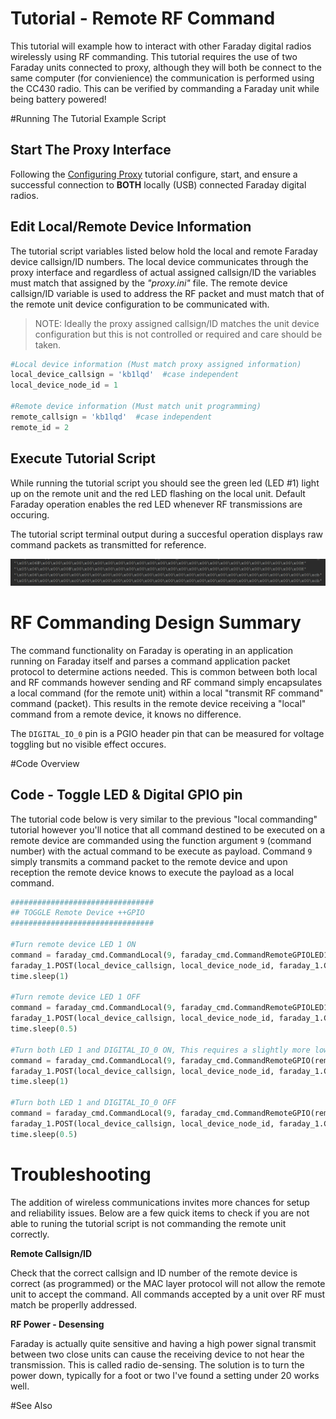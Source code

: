 
# Tutorial - Remote RF Command

This tutorial will example how to interact with other Faraday digital radios wirelessly using RF commanding. This tutorial requires the use of two Faraday units connected to proxy, although they will both be connect to the same computer (for convienience) the communication is performed using the CC430 radio. This can be verified by commanding a Faraday unit while being battery powered!

#Running The Tutorial Example Script

## Start The Proxy Interface

Following the [Configuring Proxy](../../0-Welcome_To_Faraday/Configuring_Proxy/) tutorial configure, start, and ensure a successful connection to **BOTH** locally (USB) connected Faraday digital radios.

## Edit Local/Remote Device Information

The tutorial script variables listed below hold the local and remote Faraday device callsign/ID numbers. The local device communicates through the proxy interface and regardless of actual assigned callsign/ID the variables must match that assigned by the *"proxy.ini"* file. The remote device callsign/ID variable is used to address the RF packet and must match that of the remote unit device configuration to be communicated with.

> NOTE: Ideally the proxy assigned callsign/ID matches the unit device configuration but this is not controlled or required and care should be taken.

```python
#Local device information (Must match proxy assigned information)
local_device_callsign = 'kb1lqd'  #case independent
local_device_node_id = 1

#Remote device information (Must match unit programming)
remote_callsign = 'kb1lqd'  #case independent
remote_id = 2
```


## Execute Tutorial Script

While running the tutorial script you should see the green led (LED #1) light up on the remote unit and the red LED flashing on the local unit. Default Faraday operation enables the red LED whenever RF transmissions are occuring.

The tutorial script terminal output during a succesful operation displays raw command packets as transmitted for reference.

![Successful Operation Terminal](Images/Output_Example_Success.png "Successful Operation Terminal")

# RF Commanding Design Summary

The command functionality on Faraday is operating in an application running on Faraday itself and parses a command application packet protocol to determine actions needed. This is common between both local and RF commands however sending and RF command simply encapsulates a local command (for the remote unit) within a local "transmit RF command" command (packet). This results in the remote device receiving a "local" command from a remote device, it knows no difference.

The `DIGITAL_IO_0` pin is a PGIO header pin that can be measured for voltage toggling but no visible effect occures.

#Code Overview

## Code - Toggle LED & Digital GPIO pin 

The tutorial code below is very similar to the previous "local commanding" tutorial however you'll notice that all command destined to be executed on a remote device are commanded using the function argument `9` (command number) with the actual command to be execute as payload. Command `9` simply transmits a command packet to the remote device and upon reception the remote device knows to execute the payload as a local command.

```python
################################
## TOGGLE Remote Device ++GPIO
################################

#Turn remote device LED 1 ON
command = faraday_cmd.CommandLocal(9, faraday_cmd.CommandRemoteGPIOLED1On(remote_callsign, remote_id))
faraday_1.POST(local_device_callsign, local_device_node_id, faraday_1.CMD_UART_PORT, command)
time.sleep(1)

#Turn remote device LED 1 OFF
command = faraday_cmd.CommandLocal(9, faraday_cmd.CommandRemoteGPIOLED1Off(remote_callsign, remote_id))
faraday_1.POST(local_device_callsign, local_device_node_id, faraday_1.CMD_UART_PORT, command)
time.sleep(0.5)

#Turn both LED 1 and DIGITAL_IO_0 ON, This requires a slightly more low level function and bitmask. Prior function were high level abstractions of this command
command = faraday_cmd.CommandLocal(9, faraday_cmd.CommandRemoteGPIO(remote_callsign, remote_id, gpioallocations.LED_1 | gpioallocations.DIGITAL_IO_0, 0, 0, 0, 0, 0))
faraday_1.POST(local_device_callsign, local_device_node_id, faraday_1.CMD_UART_PORT, command)
time.sleep(1)

#Turn both LED 1 and DIGITAL_IO_0 OFF
command = faraday_cmd.CommandLocal(9, faraday_cmd.CommandRemoteGPIO(remote_callsign, remote_id, 0, 0, 0, gpioallocations.LED_1 | gpioallocations.DIGITAL_IO_0, 0, 0))
faraday_1.POST(local_device_callsign, local_device_node_id, faraday_1.CMD_UART_PORT, command)
time.sleep(0.5)
```

# Troubleshooting

The addition of wireless communications invites more chances for setup and reliability issues. Below are a few quick items to check if you are not able to runing the tutorial script is not commanding the remote unit correctly.

**Remote Callsign/ID**

Check that the correct callsign and ID number of the remote device is correct (as programmed) or the MAC layer protocol will not allow the remote unit to accept the command. All commands accepted by a unit over RF must match be properlly addressed.

**RF Power - Desensing**

Faraday is actually quite sensitive and having a high power signal transmit between two close units can cause the receiving device to not hear the transmission. This is called radio de-sensing. The solution is to turn the power down, typically for a foot or two I've found a setting under 20 works well.

#See Also


